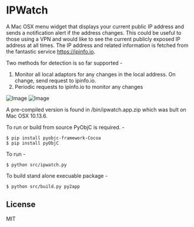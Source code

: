 # IPWatch

A Mac OSX menu widget that displays your current public IP address and sends a notification alert if the address changes.
This could be useful to those using a VPN and would like to see the current publicly exposed IP address at all times.
The IP address and related information is fetched from the fantastic service https://ipinfo.io.

Two methods for detection is so far supported -
1) Monitor all local adaptors for any changes in the local address. On change, send request to ipinfo.io.
2) Periodic requests to ipinfo.io to monitor any changes

![Image](https://github.com/packetflare/ipwatch/blob/870b9e9eabe76cae25ca95a6ee76c01325cc4974/images/one.png)
![Image](https://github.com/packetflare/ipwatch/blob/870b9e9eabe76cae25ca95a6ee76c01325cc4974/images/two.png)

A pre-compiled version is found in /bin/ipwatch.app.zip which was bult on Mac OSX 10.13.6.

To run or build from source PyObjC is required. -
```
$ pip install pyobjc-framework-Cocoa
$ pip install pyObjC
```
To run -
```
$ python src/ipwatch.py
```

To build stand alone execuable package -
```
$ python src/build.py py2app
```
## License
MIT
